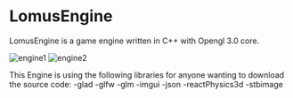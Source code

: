 # LomusEngine

LomusEngine is a game engine written in C++ with Opengl 3.0 core.


![engine1](https://github.com/thatalloguy/LomusEngine/assets/51132972/d75e9d53-c864-4378-8f33-7ed979cfb192)
![engine2](https://github.com/thatalloguy/LomusEngine/assets/51132972/2fb16eff-d867-4da2-a6e8-99ca805c29e8)

This Engine is using the following libraries for anyone wanting to download the source code:
-glad
-glfw
-glm
-imgui
-json
-reactPhysics3d
-stbimage
